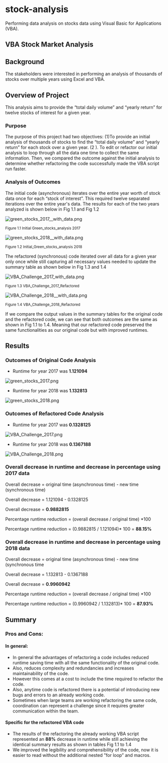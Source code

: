 # stock-analysis

Performing data analysis on stocks data using Visual Basic for Applications (VBA).

## VBA Stock Market Analysis

## Background

The stakeholders were interested in performing an analysis of  thousands of stocks over multiple years using Excel and  VBA.

## Overview of Project

This analysis aims to provide the “total daily volume” and “yearly return”  for twelve stocks of interest for a given year.

### Purpose

The purpose of this project had two objectives: (1)To provide an initial analysis of thousands of stocks to find the “total daily volume” and “yearly return” for each stock over a given year. (2 ). To edit or refactor our initial analysis to loop through all the data one time to collect the same information. Then, we compared the outcome against the initial analysis to determine whether refactoring the code successfully made the VBA script run faster.
### Analysis of Outcomes

The initial code (asynchronous) iterates over the entire year worth of stock data once for each “stock of interest”. This required twelve separated iterations  over the entire year's data. The results for each of the two years analyzed is shown below in Fig 1.1 and Fig 1.2

![green_stocks_2017__with_data.png](Images/green_stocks_2017__with_data.png)

<sub> Figure 1.1 Initial Green_stocks_analysis 2017

![green_stocks_2018__with_data.png](Images/green_stocks_2018__with_data.png)

<sub>Figure 1.2 Initial_Green_stocks_analysis 2018

The refactored (synchronous) code iterated over all data for a given year only once while still capturing all necessary values needed to update the summary table as shown below in Fig 1.3 and 1.4

![VBA_Challenge_2017_with_data.png](Images/VBA_Challenge_2017_with_data.png)

<sub>Figure 1.3 VBA_Challenge_2017_Refactored

![VBA_Challenge_2018__with_data.png](Images/VBA_Challenge_2018__with_data.png)

<sub>Figure 1.4 VBA_Challenge_2018_Refactored

If we compare the output values in the summary tables for the original code and the refactored code, we can see that both outcomes are the same  as shown in Fig 1.1 to 1.4. Meaning that our refactored code preserved the same functionalities as our original code but with improved runtimes.


## Results

### Outcomes of Original Code Analysis

- Runtime for year 2017 was **1.121094**

![green_stocks_2017.png](Resources/green_stocks_2017.png)

- Runtime for year 2018 was **1.132813**

![green_stocks_2018.png](Resources/green_stocks_2018.png)

### Outcomes of Refactored Code Analysis

- Runtime for year 2017 was **0.1328125**

![VBA_Challenge_2017.png](Resources/VBA_Challenge_2017.png)

- Runtime for year 2018 was **0.1367188**

![VBA_Challenge_2018.png](Resources/VBA_Challenge_2018.png)

### Overall decrease in runtime and decrease in percentage using 2017 data

Overall decrease = original time (asynchronous time) - new time (synchronous time)<br />

Overall decrease = 1.121094 - 0.1328125<br />

Overall decrease = **0.9882815**

Percentage runtime reduction = (overall decrease / original time) *100<br />

Percentage runtime reduction = (0.9882815 / 1.121094)* 100 = **88.15%**

### Overall decrease in runtime and decrease in percentage using 2018 data

Overall decrease = original time (asynchronous time) - new time (synchronous time<br />

Overall decrease = 1.132813 -  0.1367188<br />

Overall decrease = **0.9960942**


Percentage runtime reduction = (overall decrease / original time) *100<br />

Percentage runtime reduction = (0.9960942 / 1.132813)* 100 = **87.93%**

## Summary
 
### Pros and Cons:
#### In general:
 
- In general the advantages of refactoring a code includes reduced runtime saving time with all the same functionality of the original code. 
- Also, reduces complexity and redundancies and  increases maintainability of the code.
- However this comes at a cost to include the time required to refactor the code.
- Also, anytime code is refactored there is a potential of introducing new bugs and errors to an already working code.
- Sometimes when large teams are working refactoring the same code, coordination can represent a challenge since it requires greater communication within the team.
 
 
#### Specific for the refactored VBA code

- The results of the refactoring the already working VBA script represented an **88%** decrease in runtime while still achieving the identical summary results as shown in tables Fig 1.1 to 1.4
- We improved the legibility and comprehensibility of the code, now it is easier to read without the additional nested ”for loop” and macros.
